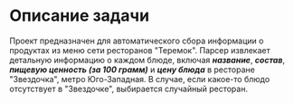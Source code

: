 # Описание задачи

Проект предназначен для автоматического сбора информации о продуктах из меню сети ресторанов "Теремок". Парсер извлекает детальную информацию о каждом блюде, включая ***название***, ***состав***, ***пищевую ценность (за 100 грамм)*** и ***цену блюда*** в ресторане "Звездочка", метро Юго-Западная. В случае, если какое-то блюдо отсутствует в "Звездочке", выбирается случайный ресторан.